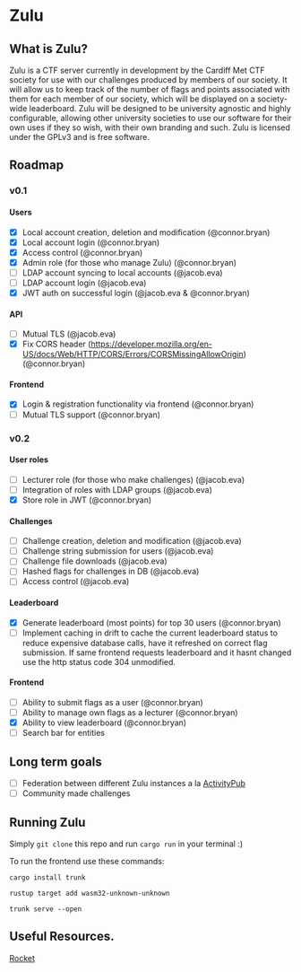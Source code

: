 # Zulu
## What is Zulu?
Zulu is a CTF server currently in development by the Cardiff Met CTF society
for use with our challenges produced by members of our society. It will allow
us to keep track of the number of flags and points associated with them for
each member of our society, which will be displayed on a society-wide
leaderboard. Zulu will be designed to be university agnostic and highly
configurable, allowing other university societies to use our software for their
own uses if they so wish, with their own branding and such. Zulu is licensed
under the GPLv3 and is free software.

## Roadmap
### v0.1
#### Users
* [x] Local account creation, deletion and modification (@connor.bryan)
* [x] Local account login (@connor.bryan)
* [x] Access control (@connor.bryan)
* [x] Admin role (for those who manage Zulu) (@connor.bryan)
* [ ] LDAP account syncing to local accounts (@jacob.eva)
* [ ] LDAP account login (@jacob.eva)
* [x] JWT auth on successful login (@jacob.eva & @connor.bryan)

#### API
* [ ] Mutual TLS (@jacob.eva)
* [x] Fix CORS header (https://developer.mozilla.org/en-US/docs/Web/HTTP/CORS/Errors/CORSMissingAllowOrigin) (@connor.bryan)

#### Frontend
* [x] Login & registration functionality via frontend (@connor.bryan)
* [ ] Mutual TLS support (@connor.bryan)
### v0.2
#### User roles
* [ ] Lecturer role (for those who make challenges) (@jacob.eva)
* [ ] Integration of roles with LDAP groups (@jacob.eva)
* [x] Store role in JWT (@connor.bryan)

#### Challenges
* [ ] Challenge creation, deletion and modification (@jacob.eva)
* [ ] Challenge string submission for users (@jacob.eva)
* [ ] Challenge file downloads (@jacob.eva)
* [ ] Hashed flags for challenges in DB (@jacob.eva)
* [ ] Access control (@jacob.eva)

#### Leaderboard
* [x] Generate leaderboard (most points) for top 30 users (@connor.bryan)
* [ ] Implement caching in drift to cache the current leaderboard status to reduce
expensive database calls, have it refreshed on correct flag submission.
If same frontend requests leaderboard and it hasnt changed use the http status
code 304 unmodified.

#### Frontend
* [ ] Ability to submit flags as a user (@connor.bryan)
* [ ] Ability to manage own flags as a lecturer (@connor.bryan)
* [x] Ability to view leaderboard (@connor.bryan)
* [ ] Search bar for entities

## Long term goals
* [ ] Federation between different Zulu instances a la [ActivityPub](https://activitypub.rocks/)
* [ ] Community made challenges

## Running Zulu
Simply `git clone` this repo and run `cargo run` in your terminal :)

To run the frontend use these commands:

```
cargo install trunk

rustup target add wasm32-unknown-unknown

trunk serve --open
```

## Useful Resources.
[Rocket](https://rocket.rs/)
